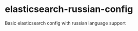 elasticsearch-russian-config
============================

Basic elasticsearch config with russian language support 
